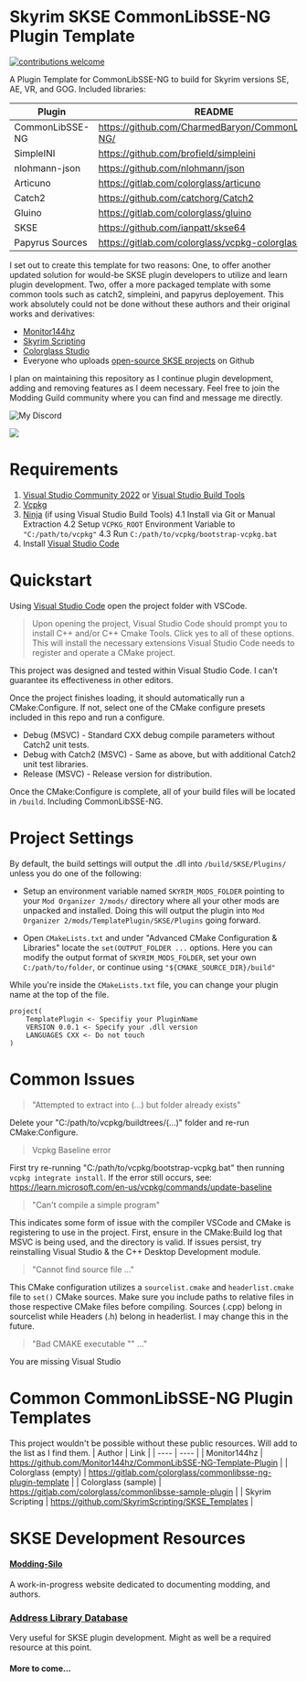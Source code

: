 # Skyrim SKSE CommonLibSSE-NG Plugin Template
[![contributions welcome](https://img.shields.io/badge/contributions-welcome-brightgreen.svg?style=flat)](https://github.com/Patchu1i/CommonLibSSE-NG-Template-Plugin/issues)

A Plugin Template for CommonLibSSE-NG to build for Skyrim versions SE, AE, VR, and GOG. Included libraries:

| Plugin | README |
| ------ | ------ |
| CommonLibSSE-NG | https://github.com/CharmedBaryon/CommonLibSSE-NG/ |
| SimpleINI | https://github.com/brofield/simpleini |
| nlohmann-json | https://github.com/nlohmann/json |
| Articuno | https://gitlab.com/colorglass/articuno |
| Catch2 | https://github.com/catchorg/Catch2 |
| Gluino | https://gitlab.com/colorglass/gluino |
| SKSE | https://github.com/ianpatt/skse64 |
| Papyrus Sources | https://gitlab.com/colorglass/vcpkg-colorglass | 

I set out to create this template for two reasons: One, to offer another updated solution for would-be SKSE plugin developers to utilize and learn plugin development. Two, offer a more packaged template with some common tools such as catch2, simpleini, and papyrus deployement. This work absolutely could not be done without these authors and their original works and derivatives:

* [Monitor144hz](https://github.com/Monitor144hz)
* [Skyrim Scripting](https://github.com/SkyrimScripting)
* [Colorglass Studio](https://gitlab.com/colorglass)
* Everyone who uploads [open-source SKSE projects](https://github.com/search?q=commonlibsse-ng&type=repositories) on Github

I plan on maintaining this repository as I continue plugin development, adding and removing features as I deem necessary. Feel free to join the Modding Guild community where you can find and message me directly.

![My Discord](https://discord-readme-badge.vercel.app/api?id=1226917994635202590)

[![](https://dcbadge.limes.pink/api/server/JeJTqCFJ?style=flat-square)](https://discord.gg/JeJTqCFJ)

# Requirements
1. [Visual Studio Community 2022](https://visualstudio.microsoft.com/) or [Visual Studio Build Tools](https://visualstudio.microsoft.com/downloads/?q=build+tools)
3. [Vcpkg](https://github.com/microsoft/vcpkg)
4. [Ninja](https://github.com/ninja-build/ninja/releases) (if using Visual Studio Build Tools)
4.1 Install via Git or Manual Extraction
4.2 Setup `VCPKG_ROOT` Environment Variable to `"C:/path/to/vcpkg"`
4.3 Run `C:/path/to/vcpkg/bootstrap-vcpkg.bat`
6. Install [Visual Studio Code](https://visualstudio.microsoft.com/)

# Quickstart
Using [Visual Studio Code](https://visualstudio.microsoft.com/) open the project folder with VSCode.
> Upon opening the project, Visual Studio Code should prompt you to install C++ and/or C++ Cmake Tools. Click yes to all of these options. This will install the necessary extensions Visual Studio Code needs to register and operate a CMake project.

This project was designed and tested within Visual Studio Code. I can't guarantee its effectiveness in other editors.

Once the project finishes loading, it should automatically run a CMake:Configure. If not, select one of the CMake configure presets included in this repo and run a configure.

* Debug (MSVC) - Standard CXX debug compile parameters without Catch2 unit tests.
* Debug with Catch2 (MSVC) - Same as above, but with additional Catch2 unit test libraries.
* Release (MSVC) - Release version for distribution.

Once the CMake:Configure is complete, all of your build files will be located in `/build`. Including CommonLibSSE-NG.

# Project Settings
By default, the build settings will output the .dll into `/build/SKSE/Plugins/` unless you do one of the following:
* Setup an environment variable named `SKYRIM_MODS_FOLDER` pointing to your `Mod Organizer 2/mods/` directory where all your other mods are unpacked and installed. Doing this will output the plugin into `Mod Organizer 2/mods/TemplatePlugin/SKSE/Plugins` going forward.

* Open `CMakeLists.txt` and under "Advanced CMake Configuration & Libraries" locate the `set(OUTPUT_FOLDER ...` options. Here you can modify the output format of `SKYRIM_MODS_FOLDER`, set your own `C:/path/to/folder`, or continue using `"${CMAKE_SOURCE_DIR}/build"`

While you're inside the `CMakeLists.txt` file, you can change your plugin name at the top of the file.
```
project(
    TemplatePlugin <- Specifiy your PluginName
    VERSION 0.0.1 <- Specify your .dll version
    LANGUAGES CXX <- Do not touch
)
```

# Common Issues
> "Attempted to extract into (...) but folder already exists"

 Delete your "C:/path/to/vcpkg/buildtrees/(...)" folder and re-run CMake:Configure.
 
> Vcpkg Baseline error

First try re-running "C:/path/to/vcpkg/bootstrap-vcpkg.bat" then running `vcpkg integrate install`.
If the error still occurs, see: https://learn.microsoft.com/en-us/vcpkg/commands/update-baseline

> "Can't compile a simple program"

This indicates some form of issue with the compiler VSCode and CMake is registering to use in the project. First, ensure in the CMake:Build log that MSVC is being used, and the directory is valid. If issues persist, try reinstalling Visual Studio & the C++ Desktop Development module. 

> "Cannot find source file ..."

This CMake configuration utilizes a `sourcelist.cmake` and `headerlist.cmake` file to `set()` CMake sources. Make sure you include paths to relative files in those respective CMake files before compiling. Sources (.cpp) belong in sourcelist while Headers (.h) belong in headerlist. I may change this in the future.

> "Bad CMAKE executable "" ..."

You are missing Visual Studio

# Common CommonLibSSE-NG Plugin Templates
This project wouldn't be possible without these public resources. Will add to the list as I find them.
| Author | Link |
| ---- | ---- |
| Monitor144hz | https://github.com/Monitor144hz/CommonLibSSE-NG-Template-Plugin |
| Colorglass (empty) | https://gitlab.com/colorglass/commonlibsse-ng-plugin-template |
| Colorglass (sample) | https://gitlab.com/colorglass/commonlibsse-sample-plugin |
| Skyrim Scripting | https://github.com/SkyrimScripting/SKSE_Templates |

# SKSE Development Resources

#### [Modding-Silo](https://modding-silo.com/)
A work-in-progress website dedicated to documenting modding, and authors.

### [Address Library Database](https://github.com/meh321/AddressLibraryDatabase)
Very useful for SKSE plugin development. Might as well be a required resource at this point.

#### More to come...
